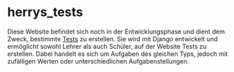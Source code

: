 # herrys_tests
Diese Website befindet sich noch in der Entwicklungsphase und dient dem Zweck, bestimmte [Tests](https://github.com/HerrjeAlf/Schule) zu erstellen. Sie wird mit Django entwickelt und ermöglicht sowohl Lehrer als auch Schüler, auf der Website Tests zu erstellen. Dabei handelt es sich um Aufgaben des gleichen Typs, jedoch mit zufälligen Werten oder unterschiedlichen Aufgabenstellungen.

